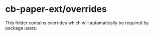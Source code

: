 # cb-paper-ext/overrides

This folder contains overrides which will automatically be required by package users.
